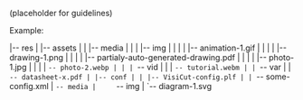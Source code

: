 (placeholder for guidelines)

Example:

|-- res
| |-- assets
| | |-- media
| | | |-- img
| | | | |-- animation-1.gif
| | | | |-- drawing-1.png
| | | | |-- partialy-auto-generated-drawing.pdf
| | | | |-- photo-1.jpg
| | | | `-- photo-2.webp
| | | `-- vid
| | |     `-- tutorial.webm
| | `-- var
| |     `-- datasheet-x.pdf
| |-- conf
| | |-- VisiCut-config.plf
| | `-- some-config.xml
| `-- media
|     `-- img
|         `-- diagram-1.svg